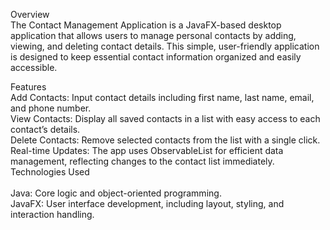 Overview<br>
The Contact Management Application is a JavaFX-based desktop application that allows users to manage personal contacts by adding, viewing, and deleting contact details. This simple, user-friendly application is designed to keep essential contact information organized and easily accessible.<br>

Features<br>
Add Contacts: Input contact details including first name, last name, email, and phone number.<br>
View Contacts: Display all saved contacts in a list with easy access to each contact’s details.<br>
Delete Contacts: Remove selected contacts from the list with a single click.<br>
Real-time Updates: The app uses ObservableList for efficient data management, reflecting changes to the contact list immediately.<br>
Technologies Used<br><br>
Java: Core logic and object-oriented programming.<br>
JavaFX: User interface development, including layout, styling, and interaction handling.<br>
